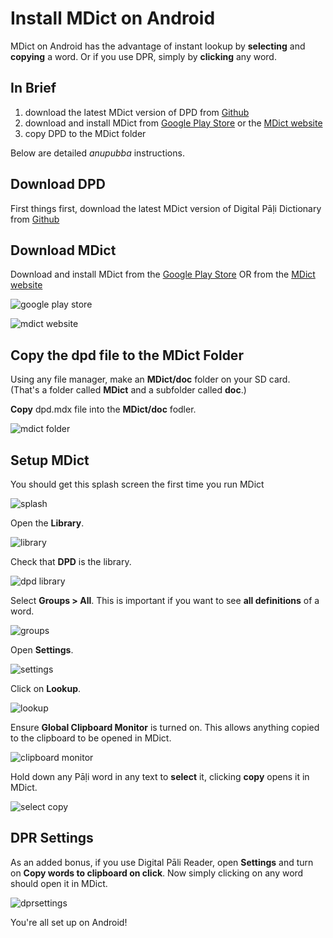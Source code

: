 # Install MDict on Android

MDict on Android has the advantage of instant lookup by **selecting** and **copying** a word. Or if you use DPR, simply by **clicking** any word. 

## In Brief

1. download the latest MDict version of DPD from [Github](https://github.com/digitalpalidictionary/digitalpalidictionary/releases)
2. download and install MDict from [Google Play Store](https://play.google.com/store/apps/details?id=cn.mdict&hl=en&gl=US) or the [MDict website](https://www.mdict.cn/wp/?page_id=5325&lang=en) 
3. copy DPD to the MDict folder

Below are detailed *anupubba* instructions. 

## Download DPD

First things first, download the latest MDict version of Digital Pāḷi Dictionary from [Github](https://github.com/digitalpalidictionary/digitalpalidictionary/releases)

## Download MDict

Download and install MDict from the [Google Play Store](https://play.google.com/store/apps/details?id=cn.mdict&hl=en&gl=US) OR from the [MDict website](https://www.mdict.cn/wp/?page_id=5325&lang=en)

![google play store](pics/mdict/playstore.jpg)

![mdict website](pics/mdict/mdict_website.jpg)

## Copy the dpd file to the MDict Folder

Using any file manager, make an **MDict/doc** folder on your SD card. \
(That's a folder called **MDict** and a subfolder called **doc**.)

**Copy** dpd.mdx file into the **MDict/doc** fodler. 

![mdict folder](pics/mdict/folder.jpg)

## Setup MDict

You should get this splash screen the first time you run MDict

![splash](pics/mdict/splash.jpg)

Open the **Library**.

![library](pics/mdict/library.jpg)

Check that **DPD** is the library. 

![dpd library](pics/mdict/dpd_library.jpg)

Select **Groups > All**. This is important if you want to see **all definitions** of a word.

![groups](pics/mdict/groups.jpg)

Open **Settings**.

![settings](pics/mdict/settings.jpg)

Click on **Lookup**.

![lookup](pics/mdict/lookup.jpg)

Ensure **Global Clipboard Monitor** is turned on. This allows anything copied to the clipboard to be opened in MDict.

![clipboard monitor](pics/mdict/global_clipboard_monitor.jpg)

Hold down any Pāḷi word in any text to **select** it, clicking **copy** opens it in MDict.

![select copy](pics/mdict/select_copy.jpg)

## DPR Settings

As an added bonus, if you use Digital Pāli Reader, open **Settings** and turn on **Copy words to clipboard on click**. Now simply clicking on any word should open it in MDict.

![dprsettings](pics/mdict/dpr_preferences.jpg)

You're all set up on Android!

